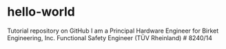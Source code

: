 # hello-world
Tutorial repository on GitHub
I am a Principal Hardware Engineer for Birket Engineering, Inc.
Functional Safety Engineer (TÜV Rheinland) # 8240/14
